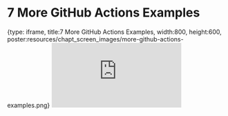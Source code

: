 # 7 More GitHub Actions Examples
 
{type: iframe, title:7 More GitHub Actions Examples, width:800, height:600, poster:resources/chapt_screen_images/more-github-actions-examples.png}
![](http://hutchdatascience.org/GitHub_Automation_for_Scientists/no_toc/more-github-actions-examples.html)
 

 
